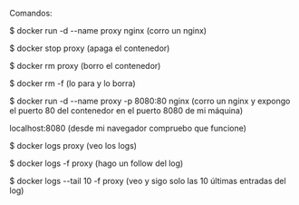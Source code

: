 Comandos:

$ docker run -d --name proxy nginx (corro un nginx)

$ docker stop proxy (apaga el contenedor)

$ docker rm proxy (borro el contenedor)

$ docker rm -f <contenedor> (lo para y lo borra)

$ docker run -d --name proxy -p 8080:80 nginx (corro un nginx y expongo el puerto 80 del contenedor en el 
puerto 8080 de mi máquina)

localhost:8080 (desde mi navegador compruebo que funcione)

$ docker logs proxy (veo los logs)

$ docker logs -f proxy (hago un follow del log)

$ docker logs --tail 10 -f proxy (veo y sigo solo las 10 últimas entradas del log)